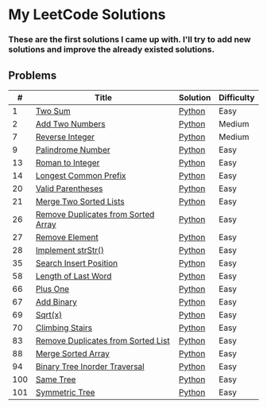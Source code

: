 # My LeetCode Solutions

### These are the first solutions I came up with. I'll try to add new solutions and improve the already existed solutions.

## Problems

| #   | Title                                                                                                     | Solution                                                     | Difficulty |
| --- | --------------------------------------------------------------------------------------------------------- | ------------------------------------------------------------ | ---------- |
| 1   | [Two Sum](https://leetcode.com/problems/two-sum/)                                                         | [Python](./solutions/two_sums.py)                            | Easy       |
| 2   | [Add Two Numbers](https://leetcode.com/problems/add-two-numbers/)                                         | [Python](./solutions/add_two_numbers.py)                     | Medium     |
| 7   | [Reverse Integer](https://leetcode.com/problems/reverse-integer/)                                         | [Python](./solutions/reverse_integer.py)                     | Medium     |
| 9   | [Palindrome Number](https://leetcode.com/problems/palindrome-number/)                                     | [Python](./solutions/palindrome_number.py)                   | Easy       |
| 13  | [Roman to Integer](https://leetcode.com/problems/roman-to-integer/)                                       | [Python](./solutions/roman_to_integer.py)                    | Easy       |
| 14  | [Longest Common Prefix](https://leetcode.com/problems/longest-common-prefix/)                             | [Python](./solutions/longest_common_prefix.py)               | Easy       |
| 20  | [Valid Parentheses](https://leetcode.com/problems/valid-parentheses/)                                     | [Python](./solutions/valid_parentheses.py)                   | Easy       |
| 21  | [Merge Two Sorted Lists](https://leetcode.com/problems/merge-two-sorted-lists/)                           | [Python](./solutions/merge_two_sorted_lists.py)              | Easy       |
| 26  | [Remove Duplicates from Sorted Array](https://leetcode.com/problems/remove-duplicates-from-sorted-array/) | [Python](./solutions/remove_duplicates_from_sorted_array.py) | Easy       |
| 27  | [Remove Element](https://leetcode.com/problems/remove-element/)                                           | [Python](./solutions/remove_element.py)                      | Easy       |
| 28  | [Implement strStr()](https://leetcode.com/problems/implement-strstr/)                                     | [Python](./solutions/strStr.py)                              | Easy       |
| 35  | [Search Insert Position](https://leetcode.com/problems/search-insert-position/)                           | [Python](./solutions/search_insert_position.py)              | Easy       |
| 58  | [Length of Last Word](https://leetcode.com/problems/length-of-last-word/)                                 | [Python](./solutions/length_of_last_word.py)                 | Easy       |
| 66  | [Plus One](https://leetcode.com/problems/plus-one/)                                                       | [Python](./solutions/plus_one.py)                            | Easy       |
| 67  | [Add Binary](https://leetcode.com/problems/add-binary/)                                                   | [Python](./solutions/add_binary.py)                          | Easy       |
| 69  | [Sqrt(x)](https://leetcode.com/problems/sqrtx/)                                                           | [Python](./solutions/sqrtx.py)                               | Easy       |
| 70  | [Climbing Stairs](https://leetcode.com/problems/climbing-stairs/)                                         | [Python](./solutions/climbing_stairs.py)                     | Easy       |
| 83  | [Remove Duplicates from Sorted List](https://leetcode.com/problems/remove-duplicates-from-sorted-list/)   | [Python](./solutions/remove_duplicates_from_sorted_list.py)  | Easy       |
| 88  | [Merge Sorted Array](https://leetcode.com/problems/merge-sorted-array/)                                   | [Python](./solutions/merge_sorted_array.py)                  | Easy       |
| 94  | [Binary Tree Inorder Traversal](https://leetcode.com/problems/binary-tree-inorder-traversal/)             | [Python](./solutions/binary_tree_inorder_traversal.py)       | Easy       |
| 100 | [Same Tree](https://leetcode.com/problems/same-tree/)                                                     | [Python](./solutions/same_tree.py)                           | Easy       |
| 101 | [Symmetric Tree](https://leetcode.com/problems/symmetric-tree/)                                           | [Python](./solutions/symmetric_tree.py)                      | Easy       |

